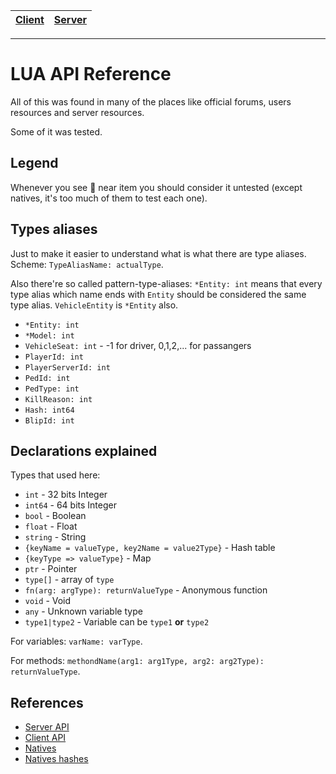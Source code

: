 [Client](Client.md)|[Server](Server.md)
---|---

---

# LUA API Reference

All of this was found in many of the places like official forums, users resources and server resources.

Some of it was tested.

## Legend

Whenever you see :no_entry_sign: near item you should consider it untested (except natives, it's too much of them to test each one).

## Types aliases

Just to make it easier to understand what is what there are type aliases.
Scheme: `TypeAliasName: actualType`.

Also there're so called pattern-type-aliases: `*Entity: int` means that every type alias which name ends with `Entity` should be considered the same type alias. `VehicleEntity` is `*Entity` also.

- `*Entity: int`
- `*Model: int`
- `VehicleSeat: int` - -1 for driver, 0,1,2,... for passangers
- `PlayerId: int`
- `PlayerServerId: int`
- `PedId: int`
- `PedType: int`
- `KillReason: int`
- `Hash: int64`
- `BlipId: int`

## Declarations explained

Types that used here:
- `int` - 32 bits Integer
- `int64` - 64 bits Integer
- `bool` - Boolean
- `float` - Float
- `string` - String
- `{keyName = valueType, key2Name = value2Type}` - Hash table
- `{keyType => valueType}` - Map
- `ptr` - Pointer
- `type[]` - array of `type`
- `fn(arg: argType): returnValueType` - Anonymous function
- `void` - Void
- `any` - Unknown variable type
- `type1|type2` - Variable can be `type1` **or** `type2`

For variables: `varName: varType`.

For methods: `methondName(arg1: arg1Type, arg2: arg2Type): returnValueType`.

## References

- [Server API](Server.md)
- [Client API](Client.md)
- [Natives](Natives.md)
- [Natives hashes](NativesHashes.md)
